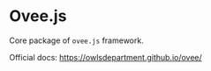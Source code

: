 # Ovee.js

Core package of `ovee.js` framework.

Official docs: <https://owlsdepartment.github.io/ovee/>
